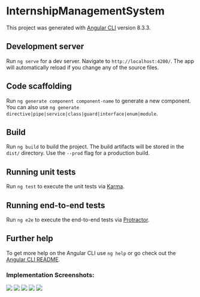 # InternshipManagementSystem

This project was generated with [Angular CLI](https://github.com/angular/angular-cli) version 8.3.3.

## Development server

Run `ng serve` for a dev server. Navigate to `http://localhost:4200/`. The app will automatically reload if you change any of the source files.

## Code scaffolding

Run `ng generate component component-name` to generate a new component. You can also use `ng generate directive|pipe|service|class|guard|interface|enum|module`.

## Build

Run `ng build` to build the project. The build artifacts will be stored in the `dist/` directory. Use the `--prod` flag for a production build.

## Running unit tests

Run `ng test` to execute the unit tests via [Karma](https://karma-runner.github.io).

## Running end-to-end tests

Run `ng e2e` to execute the end-to-end tests via [Protractor](http://www.protractortest.org/).

## Further help

To get more help on the Angular CLI use `ng help` or go check out the [Angular CLI README](https://github.com/angular/angular-cli/blob/master/README.md).


<h3>Implementation Screenshots: </h3>
<img src="https://i.ibb.co/0GpPrc3/Capture.jpg" />
<img src="https://i.ibb.co/DD3KJz5/Capture2.jpg" />
<img src="https://i.ibb.co/0DmPY8n/Capture3.jpg" />
<img src="https://i.ibb.co/ZGDD2Yd/Capture4.jpg" />
<img src="https://i.ibb.co/RD9hBHL/Capture5.jpg" />
